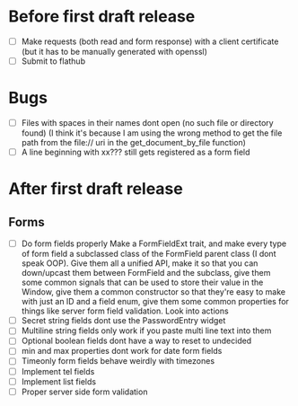 # Before first draft release
- [ ] Make requests (both read and form response) with a client certificate (but it has to be manually generated with openssl)
- [ ] Submit to flathub

# Bugs
- [ ] Files with spaces in their names dont open (no such file or directory found) (I think it's because I am using the wrong method to get the file path from the file:// uri in the get_document_by_file function)
- [ ] A line beginning with xx??? still gets registered as a form field

# After first draft release
## Forms
- [ ] Do form fields properly
    Make a FormFieldExt trait, and make every type of form field a subclassed class of the FormField parent class (I dont speak OOP). Give them all a unified API, make it so that you can down/upcast them between FormField and the subclass, give them some common signals that can be used to store their value in the Window, give them a common constructor so that they're easy to make with just an ID and a field enum, give them some common properties for things like server form field validation.
    Look into actions
- [ ] Secret string fields dont use the PasswordEntry widget
- [ ] Multiline string fields only work if you paste multi line text into them
- [ ] Optional boolean fields dont have a way to reset to undecided
- [ ] min and max properties dont work for date form fields
- [ ] Timeonly form fields behave weirdly with timezones
- [ ] Implement tel fields
- [ ] Implement list fields
- [ ] Proper server side form validation
